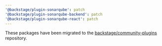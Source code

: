 ```yaml
---
'@backstage/plugin-sonarqube': patch
'@backstage/plugin-sonarqube-backend': patch
'@backstage/plugin-sonarqube-react': patch
---
```


These packages have been migrated to the [backstage/community-plugins](https://github.com/backstage/community-plugins) repository.
